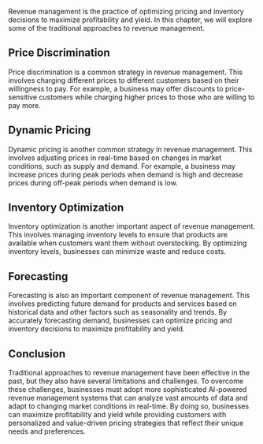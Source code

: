 
Revenue management is the practice of optimizing pricing and inventory decisions to maximize profitability and yield. In this chapter, we will explore some of the traditional approaches to revenue management.

Price Discrimination
--------------------

Price discrimination is a common strategy in revenue management. This involves charging different prices to different customers based on their willingness to pay. For example, a business may offer discounts to price-sensitive customers while charging higher prices to those who are willing to pay more.

Dynamic Pricing
---------------

Dynamic pricing is another common strategy in revenue management. This involves adjusting prices in real-time based on changes in market conditions, such as supply and demand. For example, a business may increase prices during peak periods when demand is high and decrease prices during off-peak periods when demand is low.

Inventory Optimization
----------------------

Inventory optimization is another important aspect of revenue management. This involves managing inventory levels to ensure that products are available when customers want them without overstocking. By optimizing inventory levels, businesses can minimize waste and reduce costs.

Forecasting
-----------

Forecasting is also an important component of revenue management. This involves predicting future demand for products and services based on historical data and other factors such as seasonality and trends. By accurately forecasting demand, businesses can optimize pricing and inventory decisions to maximize profitability and yield.

Conclusion
----------

Traditional approaches to revenue management have been effective in the past, but they also have several limitations and challenges. To overcome these challenges, businesses must adopt more sophisticated AI-powered revenue management systems that can analyze vast amounts of data and adapt to changing market conditions in real-time. By doing so, businesses can maximize profitability and yield while providing customers with personalized and value-driven pricing strategies that reflect their unique needs and preferences.

